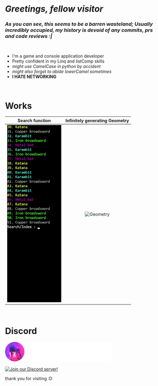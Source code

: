 # *Greetings, fellow visitor*


### _As you can see, this seems to be a barren wasteland; Usually incredibly occupied, my history is devoid of any commits, prs and code reviews :|_
<br/>

- I'm a game and console application developer
- Pretty confident in my Linq and listComp skills
- _might use CamelCase in python by accident_
- _might also forget to abide lowerCamel sometimes_
- **I HATE NETWORKING**

<br/>

# Works

|<div style="width:200">Search function</div> | <div style="width:500">Infinitely generating Geometry</div>|
:--------------:|:-------------------------------:
|[![Search function in TextAdventure](SearchFunction.gif)](https://github.com/Asianerd/TextAdventure/blob/7ca6f2518d01867eb89405e714312a032e92b02a/TextAdventure/Inventory.cs#L121) | ![Geometry](Geometry.gif)|

<br/>

# Discord

[![ajian_nedo#8797](DiscordProfile.png)](https://discord.com/users/517998886141558786)

[![Join our Discord server!](https://invidget.switchblade.xyz/b4t7Jak)](http://discord.gg/b4t7Jak)

thank you for visiting :D
